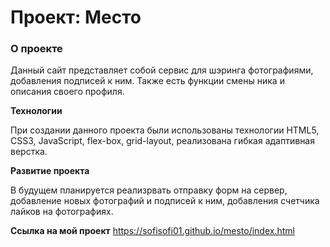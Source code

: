 # Проект: Место

### О проекте

Данный сайт представляет собой сервис для шэринга фотографиями, добавления подписей к ним. Также есть функции смены
ника и описания своего профиля. 

**Технологии**

При создании данного проекта были использованы технологии HTML5, CSS3, JavaScript, flex-box, grid-layout, реализована гибкая адаптивная верстка.

**Развитие проекта**

В будущем планируется реализрвать отправку форм на сервер, добавление новых фотографий и подписей к ним, добавления счетчика лайков на фотографиях.

**Ссылка на мой проект**
https://sofisofi01.github.io/mesto/index.html 